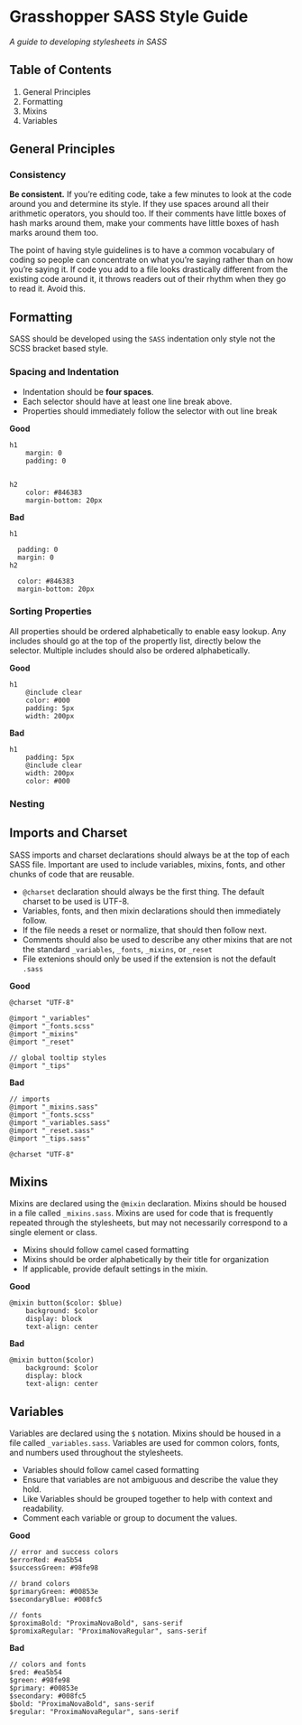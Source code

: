 Grasshopper SASS Style Guide
============================

*A guide to developing stylesheets in SASS*

Table of Contents
-----------------
    
1. General Principles
2. Formatting
2. Mixins
3. Variables



General Principles
-----------

### Consistency

**Be consistent.** If you’re editing code, take a few minutes to look at the code around you and determine its style. If they use spaces around all their arithmetic operators, you should too. If their comments have little boxes of hash marks around them, make your comments have little boxes of hash marks around them too.

The point of having style guidelines is to have a common vocabulary of coding so people can concentrate on what you’re saying rather than on how you’re saying it. If code you add to a file looks drastically different from the existing code around it, it throws readers out of their rhythm when they go to read it. Avoid this.

Formatting
----------

SASS should be developed using the `SASS` indentation only style not the SCSS bracket based style. 

### Spacing and Indentation

* Indentation should be **four spaces**. 
* Each selector should have at least one line break above.
* Properties should immediately follow the selector with out line break

**Good**
```
h1
    margin: 0
    padding: 0
    
    
h2
    color: #846383
    margin-bottom: 20px
```

**Bad**
```
h1

  padding: 0
  margin: 0
h2

  color: #846383
  margin-bottom: 20px
```


### Sorting Properties

All properties should be ordered alphabetically to enable easy lookup. Any includes should go at the top of the propertly list, directly below the selector. Multiple includes should also be ordered alphabetically. 

**Good**
```
h1
    @include clear
    color: #000
    padding: 5px
    width: 200px
```

**Bad**
```
h1
    padding: 5px
    @include clear
    width: 200px
    color: #000
```


### Nesting


Imports and Charset
------------------

SASS imports and charset declarations should always be at the top of each SASS file. Important are used to include variables, mixins, fonts, and other chunks of code that are reusable. 

* `@charset` declaration should always be the first thing. The default charset to be used is UTF-8.
* Variables, fonts, and then mixin declarations should then immediately follow. 
* If the file needs a reset or normalize, that should then follow next. 
* Comments should also be used to describe any other mixins that are not the standard `_variables`, `_fonts`, `_mixins`, or `_reset`
* File extenions should only be used if the extension is not the default `.sass`

**Good**
```
@charset "UTF-8"

@import "_variables"
@import "_fonts.scss"
@import "_mixins"
@import "_reset"

// global tooltip styles
@import "_tips"
```

**Bad**
```
// imports
@import "_mixins.sass"
@import "_fonts.scss"
@import "_variables.sass"
@import "_reset.sass"
@import "_tips.sass"

@charset "UTF-8"
```



Mixins
------

Mixins are declared using the `@mixin` declaration. Mixins should be housed in a file called `_mixins.sass`. Mixins are used for code that is frequently repeated through the stylesheets, but may not necessarily correspond to a single element or class. 

* Mixins should follow camel cased formatting
* Mixins should be order alphabetically by their title for organization
* If applicable, provide default settings in the mixin.

**Good**

```
@mixin button($color: $blue)
    background: $color
    display: block
    text-align: center
```

**Bad**

```
@mixin button($color)
    background: $color
    display: block
    text-align: center
```


Variables
---------

Variables are declared using the `$` notation. Mixins should be housed in a file called `_variables.sass`. Variables are used for common colors, fonts, and numbers used throughout the stylesheets. 

* Variables should follow camel cased formatting
* Ensure that variables are not ambiguous and describe the value they hold. 
* Like Variables should be grouped together to help with context and readability.
* Comment each variable or group to document the values. 

**Good**

```
// error and success colors
$errorRed: #ea5b54
$successGreen: #98fe98

// brand colors
$primaryGreen: #00853e
$secondaryBlue: #008fc5

// fonts
$proximaBold: "ProximaNovaBold", sans-serif
$promixaRegular: "ProximaNovaRegular", sans-serif
```

**Bad**
```
// colors and fonts
$red: #ea5b54
$green: #98fe98
$primary: #00853e
$secondary: #008fc5
$bold: "ProximaNovaBold", sans-serif
$regular: "ProximaNovaRegular", sans-serif
```
